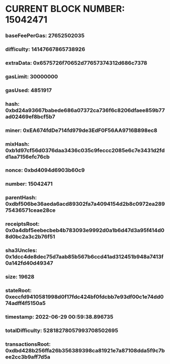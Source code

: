 # CURRENT BLOCK NUMBER: 15042471

### baseFeePerGas: 27652502035
### difficulty: 14147667865738926
### extraData: 0x6575726f70652d77657374312d686c7378
### gasLimit: 30000000
### gasUsed: 4851917
### hash: 0xbd24a93667babede686a07372ca736f6c8206dfaee859b77ad02469ef8bcf5b7
### miner: 0xEA674fdDe714fd979de3EdF0F56AA9716B898ec8
### mixHash: 0xb1d97cf56d0376daa3436c035c9feccc2085e6c7e3431d2fdd1aa7156efc76cb
### nonce: 0xbd4094d6903b60c9
### number: 15042471
### parentHash: 0xdbf506be36aeda6acd89302fa7a4094154d2b8c0972ea28975436571ceae28ce
### receiptsRoot: 0x0a4dbf5eebecbeb4b783093e9992d0a1b6d47d3a95f414d08d0bc2a3c2b76f51
### sha3Uncles: 0x1dcc4de8dec75d7aab85b567b6ccd41ad312451b948a7413f0a142fd40d49347
### size: 19628
### stateRoot: 0xeccfd9410581998d0f17fdc424bf0fdcbb7e93df00c1e74dd074adff4f5150a5
### timestamp: 2022-06-29 00:59:38.896735
### totalDifficulty: 52818278057993708502695
### transactionsRoot: 0xdbd428b256ffa26b356389398ca81921e7a87108dda5f9c7bee2cc3b9aff7d5a
